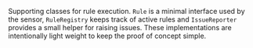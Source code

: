 Supporting classes for rule execution. `Rule` is a minimal interface used by the
sensor, `RuleRegistry` keeps track of active rules and `IssueReporter` provides
a small helper for raising issues. These implementations are intentionally light
weight to keep the proof of concept simple.
